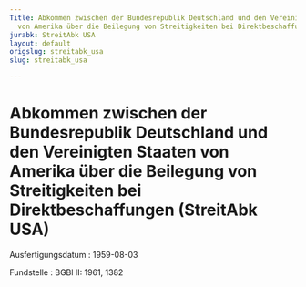 ```yaml
---
Title: Abkommen zwischen der Bundesrepublik Deutschland und den Vereinigten Staaten
  von Amerika über die Beilegung von Streitigkeiten bei Direktbeschaffungen
jurabk: StreitAbk USA
layout: default
origslug: streitabk_usa
slug: streitabk_usa

---
```


# Abkommen zwischen der Bundesrepublik Deutschland und den Vereinigten Staaten von Amerika über die Beilegung von Streitigkeiten bei Direktbeschaffungen (StreitAbk USA)

Ausfertigungsdatum
:   1959-08-03

Fundstelle
:   BGBl II: 1961, 1382

